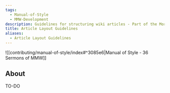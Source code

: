 ```yaml
---
tags:
  - Manual-of-Style
  - MMW-Development
description: Guidelines for structuring wiki articles - Part of the Morrowind Modding Wiki Manual of Style
title: Article Layout Guidelines
aliases:
  - Article Layout Guidelines
---
```


![[contributing/manual-of-style/index#^3085e6|Manual of Style - 36 Sermons of MMW]]

## About

TO-DO